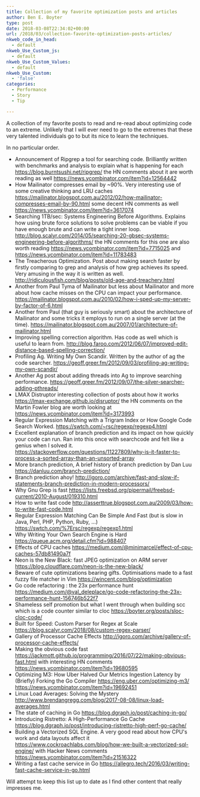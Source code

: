 ```yaml
---
title: Collection of my favorite optimization posts and articles
author: Ben E. Boyter
type: post
date: 2018-03-08T22:34:02+00:00
url: /2018/03/collection-favorite-optimization-posts-articles/
nkweb_code_in_head:
  - default
nkweb_Use_Custom_js:
  - default
nkweb_Use_Custom_Values:
  - default
nkweb_Use_Custom:
  - 'false'
categories:
  - Performance
  - Story
  - Tip

---
```

A collection of my favorite posts to read and re-read about optimizing code to an extreme. Unlikely that I will ever need to go to the extremes that these very talented individuals go to but its nice to learn the techniques.

In no particular order.

 - Announcement of Ripgrep a tool for searching code. Brilliantly written with benchmarks and analysis to explain what is happening for each https://blog.burntsushi.net/ripgrep/ the HN comments about it are worth reading as well https://news.ycombinator.com/item?id=12564442
 - How Mailinator compresses email by ~90%. Very interesting use of some creative thinking and LRU caches https://mailinator.blogspot.com.au/2012/02/how-mailinator-compresses-email-by-90.html some decent HN comments as well https://news.ycombinator.com/item?id=3617074
 - Searching 1TB/sec: Systems Engineering Before Algorithms. Explains how using brute force solutions to solve problems can be viable if you have enough brute and can write a tight inner loop. http://blog.scalyr.com/2014/05/searching-20-gbsec-systems-engineering-before-algorithms/ the HN comments for this one are also worth reading https://news.ycombinator.com/item?id=7715025 and https://news.ycombinator.com/item?id=11783483
 - The Treacherous Optimization. Post about making search faster by firstly comparing to grep and analysis of how grep achieves its speed. Very amusing in the way it is written as well. http://ridiculousfish.com/blog/posts/old-age-and-treachery.html
 - Another from Paul Tyma of Mailinator but less about Mailinator and more about how cache misses on the CPU can impact your performance. https://mailinator.blogspot.com.au/2010/02/how-i-sped-up-my-server-by-factor-of-6.html
 - Another from Paul (that guy is seriously smart) about the architecture of Mailinator and some tricks it employs to run on a single server (at the time). https://mailinator.blogspot.com.au/2007/01/architecture-of-mailinator.html
 - Improving spelling correction algorithm. Has code as well which is useful to learn from. http://blog.faroo.com/2012/06/07/improved-edit-distance-based-spelling-correction/
 - Profiling Ag. Writing My Own Scandir. Written by the author of ag the code searcher. https://geoff.greer.fm/2012/09/03/profiling-ag-writing-my-own-scandir/
 - Another Ag post about adding threads into Ag to improve searching performance. https://geoff.greer.fm/2012/09/07/the-silver-searcher-adding-pthreads/
 - LMAX Distruptor interesting collection of posts about how it works https://lmax-exchange.github.io/disruptor/ the HN comments on the Martin Fowler blog are worth looking at https://news.ycombinator.com/item?id=3173993
 - Regular Expression Matching with a Trigram Index or How Google Code Search Worked. https://swtch.com/~rsc/regexp/regexp4.html
 - Excellent explanation of branch prediction and its impact on how quickly your code can run. Ran into this once with searchcode and felt like a genius when I solved it. https://stackoverflow.com/questions/11227809/why-is-it-faster-to-process-a-sorted-array-than-an-unsorted-array
 - More branch prediction, A brief history of branch prediction by Dan Luu https://danluu.com/branch-prediction/
 - Branch prediction ahoy! http://igoro.com/archive/fast-and-slow-if-statements-branch-prediction-in-modern-processors/
 - Why Gnu Grep is fast https://lists.freebsd.org/pipermail/freebsd-current/2010-August/019310.html
 - How to write fast code http://asserttrue.blogspot.com.au/2009/03/how-to-write-fast-code.html
 - Regular Expression Matching Can Be Simple And Fast (but is slow in Java, Perl, PHP, Python, Ruby, &#8230;) https://swtch.com/%7Ersc/regexp/regexp1.html
 - Why Writing Your Own Search Engine is Hard https://queue.acm.org/detail.cfm?id=988407
 - Effects of CPU caches https://medium.com/@minimarcel/effect-of-cpu-caches-57db81490a7f
 - Neon is the New Black: fast JPEG optimization on ARM server https://blog.cloudflare.com/neon-is-the-new-black/
 - Beware of cute optimizations bearing gifts. Optimisations made to a fast fuzzy file matcher in Vim https://wincent.com/blog/optimization
 - Go code refactoring : the 23x performance hunt https://medium.com/@val_deleplace/go-code-refactoring-the-23x-performance-hunt-156746b522f7
 - Shameless self promotion but what I went through when building scc which is a code counter similar to cloc https://boyter.org/posts/sloc-cloc-code/
 - Built for Speed: Custom Parser for Regex at Scale https://blog.scalyr.com/2018/08/custom-regex-parser/
 - Gallery of Processor Cache Effects http://igoro.com/archive/gallery-of-processor-cache-effects/
 - Making the obvious code fast https://jackmott.github.io/programming/2016/07/22/making-obvious-fast.html with interesting HN comments https://news.ycombinator.com/item?id=19680595
 - Optimizing M3: How Uber Halved Our Metrics Ingestion Latency by (Briefly) Forking the Go Compiler https://eng.uber.com/optimizing-m3/ https://news.ycombinator.com/item?id=19692451
 - Linux Load Averages: Solving the Mystery http://www.brendangregg.com/blog/2017-08-08/linux-load-averages.html
 - The state of caching in Go https://blog.dgraph.io/post/caching-in-go/
 - Introducing Ristretto: A High-Performance Go Cache https://blog.dgraph.io/post/introducing-ristretto-high-perf-go-cache/
 - Building a Vectorized SQL Engine. A very good read about how CPU's work and data layouts affect it https://www.cockroachlabs.com/blog/how-we-built-a-vectorized-sql-engine/ with Hacker News comments https://news.ycombinator.com/item?id=21516322
 - Writing a fast cache service in Go https://allegro.tech/2016/03/writing-fast-cache-service-in-go.html

Will attempt to keep this list up to date as I find other content that really impresses me.